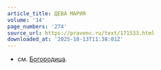 ```yaml
---
article_title: ДЕВА МАРИЯ
volume: '14'
page_numbers: '274'
source_url: https://pravenc.ru/text/171533.html
downloaded_at: '2025-10-13T11:38:01Z'
---
```


- см. [Богородица](https://pravenc.ru/text/Богородица.html).

